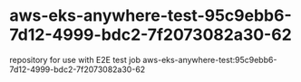 # aws-eks-anywhere-test-95c9ebb6-7d12-4999-bdc2-7f2073082a30-62
repository for use with E2E test job aws-eks-anywhere-test:95c9ebb6-7d12-4999-bdc2-7f2073082a30-62
